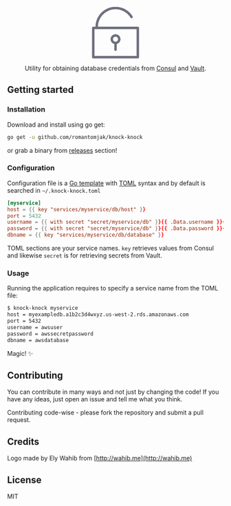 <p align="center">
    <svg id="Calque_1" width="120" style="enable-background:new 0 0 512 512;" version="1.1" viewBox="0 0 512 512" xml:space="preserve" xmlns="http://www.w3.org/2000/svg" xmlns:xlink="http://www.w3.org/1999/xlink">
        <style type="text/css">
            .st0{fill:#6F707E;}
        </style>
        <g id="XMLID_1_">
            <path class="st0" d="M477.6,196.4H82.2C82.9,101,160.7,23.5,256.3,23.5c61.2,0,116.8,31.2,148.7,83.4   c3.5,5.8,11.1,7.6,16.8,4c5.7-3.5,7.5-11,4-16.8C389.4,34.7,326-0.8,256.3-0.8c-109,0-197.8,88.4-198.5,197.2H35   c-6.7,0-12.2,5.5-12.2,12.2V499c0,6.7,5.5,12.2,12.2,12.2h442.6c6.7,0,12.2-5.5,12.2-12.2V208.6   C489.8,201.8,484.3,196.4,477.6,196.4z M465.4,486.8H47.2v-266h418.2V486.8z" id="XMLID_12_"/>
            <path class="st0" d="M244.1,368.1v56.3c0,6.7,5.5,12.2,12.2,12.2s12.2-5.5,12.2-12.2v-56.3   c21.4-5.5,37.3-24.7,37.3-47.8c0-27.3-22.2-49.5-49.5-49.5s-49.5,22.2-49.5,49.5C206.8,343.4,222.7,362.7,244.1,368.1z    M256.3,295.3c13.8,0,25.1,11.3,25.1,25.1c0,13.8-11.3,25.1-25.1,25.1c-13.8,0-25.1-11.2-25.1-25.1   C231.2,306.6,242.4,295.3,256.3,295.3z" id="XMLID_15_"/>
        </g>
    </svg>
</p>

<p align="center">Utility for obtaining database credentials from <a href="https://github.com/hashicorp/consul">Consul</a> and <a href="https://github.com/hashicorp/vault">Vault</a>.</p>

## Getting started

### Installation

Download and install using go get:

```sh
go get -u github.com/romantomjak/knock-knock
```

or grab a binary from [releases](/releases/latest) section!

### Configuration

Configuration file is a [Go template](https://golang.org/pkg/html/template/) with [TOML](https://en.wikipedia.org/wiki/TOML) syntax and by default is searched in `~/.knock-knock.toml`

```toml
[myservice]
host = {{ key "services/myservice/db/host" }}
port = 5432
username = {{ with secret "secret/myservice/db" }}{{ .Data.username }}{{ end }}
password = {{ with secret "secret/myservice/db" }}{{ .Data.password }}{{ end }}
dbname = {{ key "services/myservice/db/database" }}
```

TOML sections are your service names. `key` retrieves values from Consul and
likewise `secret` is for retrieving secrets from Vault.

### Usage

Running the application requires to specify a service name from the TOML file:

```sh
$ knock-knock myservice
host = myexampledb.a1b2c3d4wxyz.us-west-2.rds.amazonaws.com
port = 5432
username = awsuser
password = awssecretpassword
dbname = awsdatabase
```

Magic! :sparkles:

## Contributing

You can contribute in many ways and not just by changing the code! If you have
any ideas, just open an issue and tell me what you think.

Contributing code-wise - please fork the repository and submit a pull request.

## Credits

Logo made by Ely Wahib from [http://wahib.me](http://wahib.me)

## License

MIT
